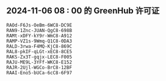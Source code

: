 ## 2024-11-06 08 : 00 的 GreenHub 许可证
```
RAOd-F6Js-OeBm-6WC8-DC9E
RAN9-1Znc-JUAN-QgC8-698B
RAMt-xDFY-kY9r-WmC8-A912
RAMP-VZ1s-9Wmq-Q1C8-0DA3
RALD-3rwa-F4MQ-KjC8-869C
RAL8-pkIF-qLGt-xEC8-8CE5
RAKS-Zx3T-gqjx-LEC8-F005
RAJU-ME9L-3YFf-WKC8-E152
RAJR-2Ujl-WGCo-BrC8-12BF
RAAI-Eno5-bUCa-6cC8-6F97
```
